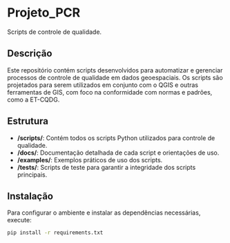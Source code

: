 # Projeto_PCR

Scripts de controle de qualidade.

## Descrição

Este repositório contém scripts desenvolvidos para automatizar e gerenciar processos de controle de qualidade em dados geoespaciais.
Os scripts são projetados para serem utilizados em conjunto com o QGIS e outras ferramentas de GIS, com foco na conformidade com normas e padrões, como a ET-CQDG.

## Estrutura

- **/scripts/**: Contém todos os scripts Python utilizados para controle de qualidade.
- **/docs/**: Documentação detalhada de cada script e orientações de uso.
- **/examples/**: Exemplos práticos de uso dos scripts.
- **/tests/**: Scripts de teste para garantir a integridade dos scripts principais.

## Instalação

Para configurar o ambiente e instalar as dependências necessárias, execute:

```bash
pip install -r requirements.txt
